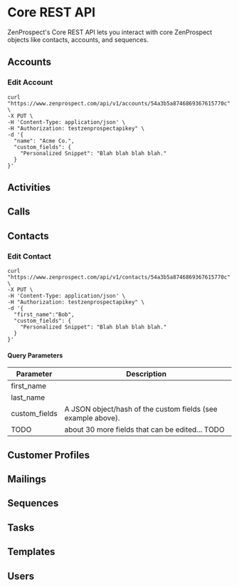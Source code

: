 

# Core REST API

ZenProspect's Core REST API lets you interact with core ZenProspect objects like contacts, accounts, and sequences.

## Accounts

### Edit Account

```shell
curl "https://www.zenprospect.com/api/v1/accounts/54a3b5a8746869367615770c" \
-X PUT \
-H 'Content-Type: application/json' \
-H "Authorization: testzenprospectapikey" \
-d '{
  "name": "Acme Co.",
  "custom_fields": {
    "Personalized Snippet": "Blah blah blah blah."
  }
}' 

```

## Activities


## Calls


## Contacts

### Edit Contact

```shell
curl "https://www.zenprospect.com/api/v1/contacts/54a3b5a8746869367615770c" \
-X PUT \
-H 'Content-Type: application/json' \
-H "Authorization: testzenprospectapikey" \
-d '{
  "first_name":"Bob",
  "custom_fields": {
    "Personalized Snippet": "Blah blah blah blah."
  }
}' 

```


#### Query Parameters

Parameter | Description 
--------- | ----------- 
first_name | 
last_name | 
custom_fields | A JSON object/hash of the custom fields (see example above). 
TODO | about 30 more fields that can be edited... TODO

## Customer Profiles


## Mailings


## Sequences


## Tasks


## Templates


## Users


